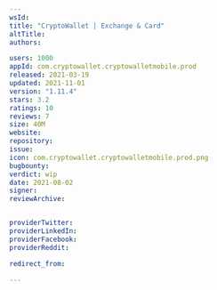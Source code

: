```yaml
---
wsId: 
title: "CryptoWallet | Exchange & Card"
altTitle: 
authors:

users: 1000
appId: com.cryptowallet.cryptowalletmobile.prod
released: 2021-03-19
updated: 2021-11-01
version: "1.11.4"
stars: 3.2
ratings: 10
reviews: 7
size: 40M
website: 
repository: 
issue: 
icon: com.cryptowallet.cryptowalletmobile.prod.png
bugbounty: 
verdict: wip
date: 2021-08-02
signer: 
reviewArchive:


providerTwitter: 
providerLinkedIn: 
providerFacebook: 
providerReddit: 

redirect_from:

---
```




